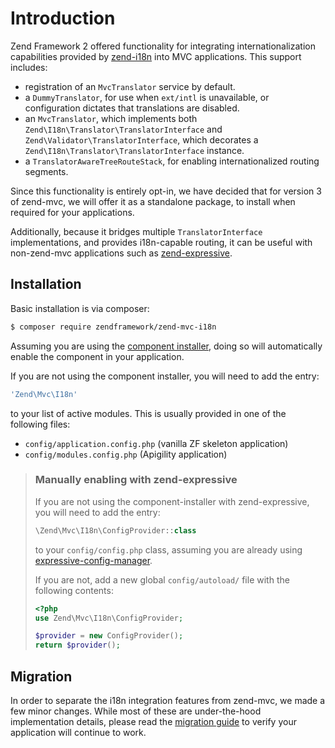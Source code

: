 # Introduction

Zend Framework 2 offered functionality for integrating internationalization
capabilities provided by [zend-i18n](https://docs.zendframework.com/zend-i18n/)
into MVC applications. This support includes:

- registration of an `MvcTranslator` service by default.
- a `DummyTranslator`, for use when `ext/intl` is unavailable, or configuration
  dictates that translations are disabled.
- an `MvcTranslator`, which implements both `Zend\I18n\Translator\TranslatorInterface`
  and `Zend\Validator\TranslatorInterface`, which decorates a
  `Zend\I18n\Translator\TranslatorInterface` instance.
- a `TranslatorAwareTreeRouteStack`, for enabling internationalized routing
  segments.

Since this functionality is entirely opt-in, we have decided that for version 3
of zend-mvc, we will offer it as a standalone package, to install when required
for your applications.

Additionally, because it bridges multiple `TranslatorInterface` implementations,
and provides i18n-capable routing, it can be useful with non-zend-mvc
applications such as [zend-expressive](https://docs.zendframework.com/zend-expressive).

## Installation

Basic installation is via composer:

```bash
$ composer require zendframework/zend-mvc-i18n
```

Assuming you are using the [component installer](https://docs.zendframework.com/zend-component-installer),
doing so will automatically enable the component in your application.

If you are not using the component installer, you will need to add the entry:

```php
'Zend\Mvc\I18n'
```

to your list of active modules. This is usually provided in one of the following
files:

- `config/application.config.php` (vanilla ZF skeleton application)
- `config/modules.config.php` (Apigility application)

> ### Manually enabling with zend-expressive
>
> If you are not using the component-installer with zend-expressive, you will
> need to add the entry:
>
> ```php
> \Zend\Mvc\I18n\ConfigProvider::class
> ```
>
> to your `config/config.php` class, assuming you are already using
> [expressive-config-manager](https://github.com/mtymek/expressive-config-manager).
>
> If you are not, add a new global `config/autoload/` file with the following contents:
>
> ```php
> <?php
> use Zend\Mvc\I18n\ConfigProvider;
>
> $provider = new ConfigProvider();
> return $provider();
> ```

## Migration

In order to separate the i18n integration features from zend-mvc, we made a few
minor changes. While most of these are under-the-hood implementation details,
please read the [migration guide](migration/v2-to-v3.md) to verify your
application will continue to work.
